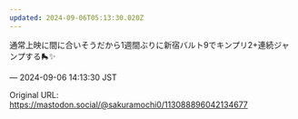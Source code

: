 ```yaml
---
updated: 2024-09-06T05:13:30.020Z
---
```


<p>通常上映に間に合いそうだから1週間ぶりに新宿バルト9でキンプリ2+連続ジャンプする🛼✨️</p>

&mdash; 2024-09-06 14:13:30 JST

Original URL: https://mastodon.social/@sakuramochi0/113088896042134677
